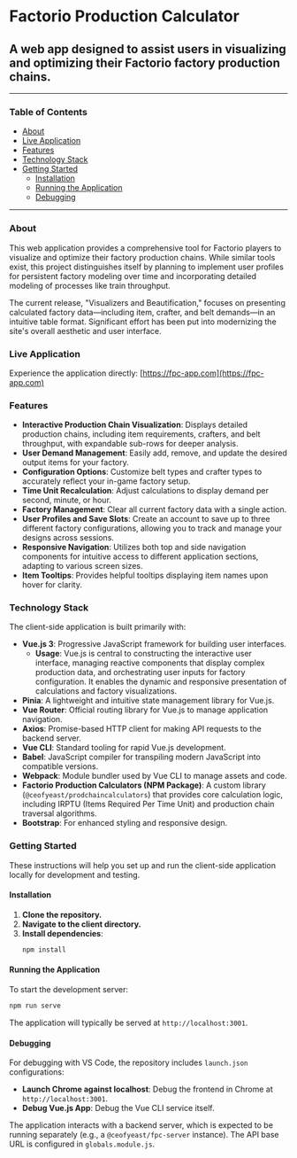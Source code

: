 # Factorio Production Calculator

## A web app designed to assist users in visualizing and optimizing their Factorio factory production chains.

---

### Table of Contents
*   [About](#about)
*   [Live Application](#live-application)
*   [Features](#features)
*   [Technology Stack](#technology-stack)
*   [Getting Started](#getting-started)
    *   [Installation](#installation)
    *   [Running the Application](#running-the-application)
    *   [Debugging](#debugging)

---

### About
This web application provides a comprehensive tool for Factorio players to visualize and optimize their factory production chains. While similar tools exist, this project distinguishes itself by planning to implement user profiles for persistent factory modeling over time and incorporating detailed modeling of processes like train throughput.

The current release, "Visualizers and Beautification," focuses on presenting calculated factory data—including item, crafter, and belt demands—in an intuitive table format. Significant effort has been put into modernizing the site's overall aesthetic and user interface.

### Live Application
Experience the application directly: [https://fpc-app.com](https://fpc-app.com)

### Features
*   **Interactive Production Chain Visualization**: Displays detailed production chains, including item requirements, crafters, and belt throughput, with expandable sub-rows for deeper analysis.
*   **User Demand Management**: Easily add, remove, and update the desired output items for your factory.
*   **Configuration Options**: Customize belt types and crafter types to accurately reflect your in-game factory setup.
*   **Time Unit Recalculation**: Adjust calculations to display demand per second, minute, or hour.
*   **Factory Management**: Clear all current factory data with a single action.
*   **User Profiles and Save Slots**: Create an account to save up to three different factory configurations, allowing you to track and manage your designs across sessions.
*   **Responsive Navigation**: Utilizes both top and side navigation components for intuitive access to different application sections, adapting to various screen sizes.
*   **Item Tooltips**: Provides helpful tooltips displaying item names upon hover for clarity.

### Technology Stack
The client-side application is built primarily with:
*   **Vue.js 3**: Progressive JavaScript framework for building user interfaces.
    *   **Usage**: Vue.js is central to constructing the interactive user interface, managing reactive components that display complex production data, and orchestrating user inputs for factory configuration. It enables the dynamic and responsive presentation of calculations and factory visualizations.
*   **Pinia**: A lightweight and intuitive state management library for Vue.js.
*   **Vue Router**: Official routing library for Vue.js to manage application navigation.
*   **Axios**: Promise-based HTTP client for making API requests to the backend server.
*   **Vue CLI**: Standard tooling for rapid Vue.js development.
*   **Babel**: JavaScript compiler for transpiling modern JavaScript into compatible versions.
*   **Webpack**: Module bundler used by Vue CLI to manage assets and code.
*   **Factorio Production Calculators (NPM Package)**: A custom library (`@ceofyeast/prodchaincalculators`) that provides core calculation logic, including IRPTU (Items Required Per Time Unit) and production chain traversal algorithms.
*   **Bootstrap**: For enhanced styling and responsive design.

### Getting Started
These instructions will help you set up and run the client-side application locally for development and testing.

#### Installation
1.  **Clone the repository.**
2.  **Navigate to the client directory.**
3.  **Install dependencies**:
    ```bash
    npm install
    ```

#### Running the Application
To start the development server:
```bash
npm run serve
```
The application will typically be served at `http://localhost:3001`.

#### Debugging
For debugging with VS Code, the repository includes `launch.json` configurations:
*   **Launch Chrome against localhost**: Debug the frontend in Chrome at `http://localhost:3001`.
*   **Debug Vue.js App**: Debug the Vue CLI service itself.

The application interacts with a backend server, which is expected to be running separately (e.g., a `@ceofyeast/fpc-server` instance). The API base URL is configured in `globals.module.js`.